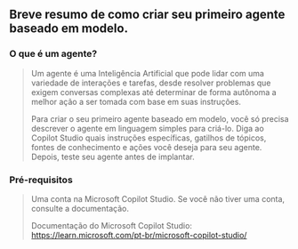 ## Breve resumo de como criar seu primeiro agente baseado em modelo.
### O que é um agente?
> Um agente é uma Inteligência Artificial que pode lidar com uma variedade de interações e tarefas, desde resolver problemas que exigem conversas complexas até determinar de forma autônoma a melhor ação a ser tomada com base em suas instruções.
> 
> Para criar o seu primeiro agente baseado em modelo, você só precisa descrever o agente em linguagem simples para criá-lo. Diga ao Copilot Studio quais instruções específicas, gatilhos de tópicos, fontes de conhecimento e ações você deseja para seu agente. Depois, teste seu agente antes de implantar.
>
### Pré-requisitos
> Uma conta na Microsoft Copilot Studio. Se você não tiver uma conta, consulte a documentação.
>
> Documentação do Microsoft Copilot Studio: https://learn.microsoft.com/pt-br/microsoft-copilot-studio/
